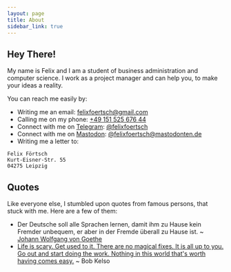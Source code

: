 ```yaml
---
layout: page
title: About
sidebar_link: true
---
```


## Hey There!

My name is Felix and I am a student of business administration and computer science. I work as a project manager and can help you, to make your ideas a reality.

You can reach me easily by:
- Writing me an email: [felixfoertsch@gmail.com](mailto:felixfoertsch@gmail.com)
- Calling me on my phone: [+49 151 525 676 44](tel:+4915152567644)
- Connect with me on [Telegram](https://telegram.org): [@felixfoertsch](http://telegram.me/felixfoertsch)
- Connect with me on [Mastodon](https://mastodonten.de): [@felixfoertsch@mastodonten.de](https://mastodonten.de/@felixfoertsch)
- Writing me a letter to:
```
Felix Förtsch
Kurt-Eisner-Str. 55
04275 Leipzig
```

## Quotes

Like everyone else, I stumbled upon quotes from famous persons, that stuck with me. Here are a few of them:

- Der Deutsche soll alle Sprachen lernen, damit ihm zu Hause kein Fremder unbequem, er aber in der Fremde überall zu Hause ist. ~ [Johann Wolfgang von Goethe](https://en.wikipedia.org/wiki/Johann_Wolfgang_von_Goethe)
- [Life is scary. Get used to it. There are no magical fixes. It is all up to you. Go out and start doing the work. Nothing in this world that's worth having comes easy.](https://www.youtube.com/watch?v=89xUz9fZBXA) ~ Bob Kelso